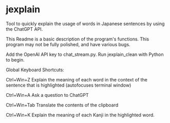 # jexplain
Tool to quickly explain the usage of words in Japanese sentences by using the ChatGPT API.

This Readme is a basic description of the program's functions. This program may not be fully polished, and have various bugs.

Add the OpenAI API key to chat_stream.py.
Run jexplain_clean with Python to begin.

Global Keyboard Shortcuts:

Ctrl+Win+Z
Explain the meaning of each word in the context of the sentence that is highlighted (autofocuses terminal window)

Ctrl+Win+A
Ask a question to ChatGPT

Ctrl+Win+Tab
Translate the contents of the clipboard

Ctrl+Win+K
Explain the meaning of each Kanji in the highlighted word.

